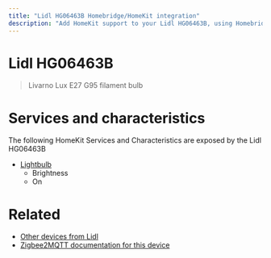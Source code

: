 ```yaml
---
title: "Lidl HG06463B Homebridge/HomeKit integration"
description: "Add HomeKit support to your Lidl HG06463B, using Homebridge, Zigbee2MQTT and homebridge-z2m."
---
```

<!---
This file has been GENERATED using src/docgen/docgen.ts
DO NOT EDIT THIS FILE MANUALLY!
-->
# Lidl HG06463B
> Livarno Lux E27 G95 filament bulb


# Services and characteristics
The following HomeKit Services and Characteristics are exposed by
the Lidl HG06463B

* [Lightbulb](../../light.md)
  * Brightness
  * On


# Related
* [Other devices from Lidl](../index.md#lidl)
* [Zigbee2MQTT documentation for this device](https://www.zigbee2mqtt.io/devices/HG06463B.html)